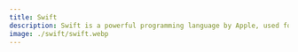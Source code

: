 ```yaml
---
title: Swift
description: Swift is a powerful programming language by Apple, used for building both server-side applications and user interfaces with SwiftUI. Explore server-side frameworks like Vapor and Hummingbird, and learn best practices for creating robust backend services.
image: ./swift/swift.webp
---
```

